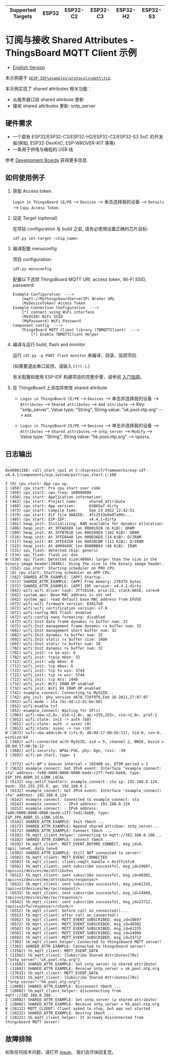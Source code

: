 | Supported Targets | ESP32 | ESP32-C2 | ESP32-C3 | ESP32-H2 | ESP32-S3 |
| ----------------- | ----- | -------- | -------- | -------- | -------- |

# 订阅与接收 Shared Attributes - ThingsBoard MQTT Client 示例

* [English Version](./README.md)

本示例基于 [`$ESP-IDF\examples\protocols\mqtt\tcp`](https://github.com/espressif/esp-idf/tree/master/examples/protocols/mqtt/tcp).

本示例实现了 shared attributes 相关功能：

* 从服务器订阅 shared attribute 更新
* 接收 shared attributes 更新: sntp_server

## 硬件需求

* 一个载有 ESP32/ESP32-C3/ESP32-H2/ESP32-C2/ESP32-S3 SoC 的开发板(例如, ESP32-DevKitC, ESP-WROVER-KIT 等等)
* 一条用于供电与编程的 USB 线

参考 [Development Boards](https://www.espressif.com/en/products/devkits) 获得更多信息.

## 如何使用例子

1. 获取 Access token

   `Login in ThingsBoard CE/PE` --> `Devices` --> 单击选择我的设备 --> `Details` --> `Copy Access Token`.

2. 设定 Target (optional)

   在项目 configuration 与 build 之前, 请务必使用设置正确的芯片目标:

   ```bash
   idf.py set-target <chip_name>
   ```

3. 编译配置 menuconfig

   项目 configuration:

   ```bash
   idf.py menuconfig
   ```

   配置以下选项 ThingsBoard MQTT URI, access token, Wi-Fi SSID, password:

   ```menuconfig
   Example Configuration  --->
       (mqtt://MyThingsboardServerIP) Broker URL
       (MyDeviceToken) Access Token 
   Example Connection Configuration  --->
       [*] connect using WiFi interface
       (MySSID) WiFi SSID 
       (MyPassword) WiFi Password                  
   Component config  --->
       ThingsBoard MQTT Client library (TBMQTTClient)  ---> 
           [*] Enable TBMQTTClient Helper
   ```

4. 编译与运行 build, flash and monitor

   运行 `idf.py -p PORT flash monitor` 来编译、烧录、监控项目.

   (如果要退出串口监控，请输入 ``Ctrl-]``.)

   有关配置和使用 ESP-IDF 构建项目的完整步骤，请参阅 [入门指南](https://idf.espressif.com/)。

5. 在 ThingsBoard 上添加并修改 shared attribute

   * `Login in ThingsBoard CE/PE` --> `Devices` --> 单击并选择我的设备 --> `Attributes` --> `Shared attributes` --> `Add attribute` --> Key: "sntp_server", Value type: "String", String value: "uk.pool.ntp.org" --> `Add`.

   * `Login in ThingsBoard CE/PE` --> `Devices` --> 单击并选择我的设备 --> `Attributes` --> `Shared attributes` --> `sntp_server` --> `Modify` --> Value type: "String", String value: "hk.pool.ntp.org" --> `Update`.

## 日志输出

```none
...
0x40081188: call_start_cpu1 at C:/Espressif/frameworks/esp-idf-v4.4.1/components/esp_system/port/cpu_start.c:160

I (0) cpu_start: App cpu up.
I (458) cpu_start: Pro cpu start user code
I (458) cpu_start: cpu freq: 160000000
I (458) cpu_start: Application information:
I (463) cpu_start: Project name:     shared_attribute
I (468) cpu_start: App version:      b5865a7-dirty
I (473) cpu_start: Compile time:     Sep 23 2022 12:42:51
I (479) cpu_start: ELF file SHA256:  4fc2513e9a07a99c...
I (485) cpu_start: ESP-IDF:          v4.4.1-dirty
I (491) heap_init: Initializing. RAM available for dynamic allocation:
I (498) heap_init: At 3FFAE6E0 len 00001920 (6 KiB): DRAM
I (504) heap_init: At 3FFB7618 len 000289E8 (162 KiB): DRAM
I (510) heap_init: At 3FFE0440 len 00003AE0 (14 KiB): D/IRAM
I (517) heap_init: At 3FFE4350 len 0001BCB0 (111 KiB): D/IRAM
I (523) heap_init: At 4009449C len 0000BB64 (46 KiB): IRAM
I (531) spi_flash: detected chip: generic
I (534) spi_flash: flash io: dio
W (538) spi_flash: Detected size(4096k) larger than the size in the binary image header(2048k). Using the size in the binary image header.
I (552) cpu_start: Starting scheduler on PRO CPU.
I (0) cpu_start: Starting scheduler on APP CPU.
I (562) SHARED_ATTR_EXAMPLE: [APP] Startup..
I (572) SHARED_ATTR_EXAMPLE: [APP] Free memory: 276376 bytes
I (572) SHARED_ATTR_EXAMPLE: [APP] IDF version: v4.4.1-dirty
I (642) wifi:wifi driver task: 3ffc0154, prio:23, stack:6656, core=0
I (642) system_api: Base MAC address is not set
I (642) system_api: read default base MAC address from EFUSE
I (672) wifi:wifi firmware version: 63017e0
I (672) wifi:wifi certification version: v7.0
I (672) wifi:config NVS flash: enabled
I (672) wifi:config nano formating: disabled
I (672) wifi:Init data frame dynamic rx buffer num: 32
I (672) wifi:Init management frame dynamic rx buffer num: 32
I (682) wifi:Init management short buffer num: 32
I (682) wifi:Init dynamic tx buffer num: 32
I (692) wifi:Init static rx buffer size: 1600
I (692) wifi:Init static rx buffer num: 10
I (702) wifi:Init dynamic rx buffer num: 32
I (702) wifi_init: rx ba win: 6
I (702) wifi_init: tcpip mbox: 32
I (712) wifi_init: udp mbox: 6
I (712) wifi_init: tcp mbox: 6
I (722) wifi_init: tcp tx win: 5744
I (722) wifi_init: tcp rx win: 5744
I (722) wifi_init: tcp mss: 1440
I (732) wifi_init: WiFi IRAM OP enabled
I (732) wifi_init: WiFi RX IRAM OP enabled
I (742) example_connect: Connecting to MySSID...
I (742) phy_init: phy_version 4670,719f9f6,Feb 18 2021,17:07:07
I (852) wifi:mode : sta (bc:dd:c2:d1:be:b0)
I (852) wifi:enable tsf
I (852) example_connect: Waiting for IP(s)
I (2902) wifi:new:<2,0>, old:<1,0>, ap:<255,255>, sta:<2,0>, prof:1
I (3652) wifi:state: init -> auth (b0)
I (3652) wifi:state: auth -> assoc (0)
I (3652) wifi:state: assoc -> run (10)
W (3672) wifi:<ba-add>idx:0 (ifx:0, d8:0d:17:00:5b:13), tid:0, ssn:0, winSize:64
I (3682) wifi:connected with MySSID, aid = 5, channel 2, BW20, bssid = d8:0d:17:00:5b:13
I (3682) wifi:security: WPA2-PSK, phy: bgn, rssi: -39
I (3692) wifi:pm start, type: 1

I (3772) wifi:AP's beacon interval = 102400 us, DTIM period = 1
I (5632) example_connect: Got IPv6 event: Interface "example_connect: sta" address: fe80:0000:0000:0000:bedd:c2ff:fed1:beb0, type: ESP_IP6_ADDR_IS_LINK_LOCAL
I (6132) esp_netif_handlers: example_connect: sta ip: 192.168.0.124, mask: 255.255.255.0, gw: 192.168.0.1
I (6132) example_connect: Got IPv4 event: Interface "example_connect: sta" address: 192.168.0.124
I (6142) example_connect: Connected to example_connect: sta
I (6142) example_connect: - IPv4 address: 192.168.0.124
I (6152) example_connect: - IPv6 address: fe80:0000:0000:0000:bedd:c2ff:fed1:beb0, type: ESP_IP6_ADDR_IS_LINK_LOCAL
I (6162) SHARED_ATTR_EXAMPLE: Init tbmch ...
I (6172) SHARED_ATTR_EXAMPLE: Append shared attribue: sntp_server...
I (6172) SHARED_ATTR_EXAMPLE: Connect tbmch ...
I (6182) tb_mqtt_client_helper: connecting to mqtt://192.168.0.186...
I (6192) SHARED_ATTR_EXAMPLE: connect tbmch ...
I (6192) tb_mqtt_client: MQTT_EVENT_BEFORE_CONNECT, msg_id=0, topic_len=0, data_len=0
I (6302) SHARED_ATTR_EXAMPLE: Still NOT connected to server!
I (6502) tb_mqtt_client: MQTT_EVENT_CONNECTED
I (6502) tb_mqtt_client: client->mqtt_handle = 0x3ffc5fc0
I (6502) tb_mqtt_client: sent subscribe successful, msg_id=19697, topic=v1/devices/me/attributes
I (6512) tb_mqtt_client: sent subscribe successful, msg_id=40302, topic=v1/devices/me/attributes/response/+
I (6522) tb_mqtt_client: sent subscribe successful, msg_id=61335, topic=v1/devices/me/rpc/request/+
I (6532) tb_mqtt_client: sent subscribe successful, msg_id=14969, topic=v1/devices/me/rpc/response/+
I (6542) tb_mqtt_client: sent subscribe successful, msg_id=23712, topic=v2/fw/response/+/chunk/+
I (6552) tb_mqtt_client: before call on_connected()...
I (6552) tb_mqtt_client: after call on_connected()
I (6562) tb_mqtt_client: MQTT_EVENT_SUBSCRIBED, msg_id=19697
I (6572) tb_mqtt_client: MQTT_EVENT_SUBSCRIBED, msg_id=40302
I (6582) tb_mqtt_client: MQTT_EVENT_SUBSCRIBED, msg_id=61335
I (6582) tb_mqtt_client: MQTT_EVENT_SUBSCRIBED, msg_id=14969
I (6592) tb_mqtt_client: MQTT_EVENT_SUBSCRIBED, msg_id=23712
I (7302) tb_mqtt_client_helper: Connected to thingsboard MQTT server!
I (7302) SHARED_ATTR_EXAMPLE: Connected to thingsboard server!
I (11562) tb_mqtt_client: MQTT_EVENT_DATA
I (11562) tb_mqtt_client: [Subscribe Shared Attributes][Rx] {"sntp_server":"uk.pool.ntp.org"}
I (11602) SHARED_ATTR_EXAMPLE: Set sntp_server (a shared attribute)
I (11602) SHARED_ATTR_EXAMPLE: Receive sntp_server = uk.pool.ntp.org
I (27632) tb_mqtt_client: MQTT_EVENT_DATA
I (27632) tb_mqtt_client: [Subscribe Shared Attributes][Rx] {"sntp_server":"hk.pool.ntp.org"}
I (28002) SHARED_ATTR_EXAMPLE: Disconnect tbmch ...
I (28002) tb_mqtt_client_helper: disconnecting from mqtt://192.168.0.186...
I (28002) SHARED_ATTR_EXAMPLE: Set sntp_server (a shared attribute)
I (28002) SHARED_ATTR_EXAMPLE: Receive sntp_server = hk.pool.ntp.org
W (28112) MQTT_CLIENT: Client asked to stop, but was not started
I (28222) SHARED_ATTR_EXAMPLE: Destroy tbmch ...
I (28222) tb_mqtt_client_helper: It already disconnected from thingsboard MQTT server!
```

## 故障排除

如有任何技术问题，请打开 [issue](https://github.com/liang-zhu-zi/esp32-thingsboard-mqtt-client/issues)。 我们会尽快回复您。
